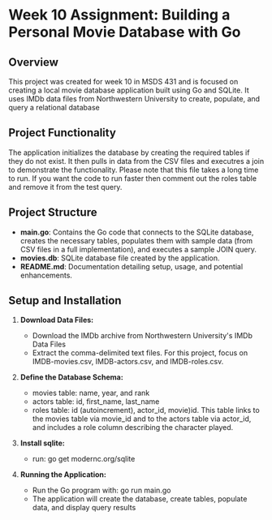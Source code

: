# Week 10 Assignment: Building a Personal Movie Database with Go

## Overview

This project was created for week 10 in MSDS 431 and is focused on creating a local movie database application built using Go and SQLite. It uses IMDb data files from Northwestern University to create, populate, and query a relational database

## Project Functionality 
The application initializes the database by creating the required tables if they do not exist. It then pulls in data from the CSV files and executres a join to demonstrate the functionality. Please note that this file takes a long time to run.  If you want the code to run faster then comment out the roles table and remove it from the test query.

## Project Structure

- **main.go**: Contains the Go code that connects to the SQLite database, creates the necessary tables, populates them with sample data (from CSV files in a full implementation), and executes a sample JOIN query.
- **movies.db**: SQLite database file created by the application.
- **README.md**: Documentation detailing setup, usage, and potential enhancements.

## Setup and Installation

1. **Download Data Files:**
   - Download the IMDb archive from Northwestern University's IMDb Data Files
   - Extract the comma-delimited text files. For this project, focus on IMDB-movies.csv, IMDB-actors.csv, and IMDB-roles.csv.

2. **Define the Database Schema:**
   - movies table: name, year, and rank
   - actors table: id, first_name, last_name
   - roles table: id (autoincrement), actor_id, movie)id. This table links to the movies table via movie_id and to the actors table via actor_id, and includes a role column describing the character played.

3. **Install sqlite:**
    - run: go get modernc.org/sqlite


4. **Running the Application:**
   - Run the Go program with: go run main.go
   - The application will create the database, create tables, populate data, and display query results

